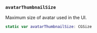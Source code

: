 
### `avatarThumbnailSize`

Maximum size of avatar used in the UI.

``` swift
static var avatarThumbnailSize: CGSize 
```

